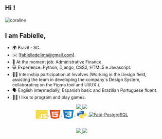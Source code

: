 ## Hi ! 

<img align="center" alt="coraline" height="180em" src="https://c.tenor.com/uVLd3xFewB8AAAAC/tenor.gif">

## I am Fabielle, 

* 🌍 Brazil - SC.
* ✉️ [fabielledelima@gmail.com].
* 🚀 At the moment job: Administrative Finance.
* 💻 Experience: Python, Django, CSS3, HTML5 e Javascript.
* 👩🏽 Internship participation at Involves (Working in the Design field, assisting the team in developing the company's Design System, collaborating on the Figma tool and UI/UX.).
* 🗣 English intermedially, Espanish basic and Brazilian Portuguese fluent.
* 👍🏽 I like to program and play games.

<div align="center">
  <a href="https://github.com/Limaaad" />
  <img height="180em" src="https://github-readme-stats.vercel.app/api?username=Limaaad&show_icons=true&theme=dracula&include_all_commits=true&count_private=true"/>
  <img height="180em" src="https://github-readme-stats.vercel.app/api/top-langs/?username=Limaaad&layout=compact&langs_count=7&theme=dracula"/>
</div>
<div style="display: inline_block" align="center">
  <img align="center" alt="Fabi-Js" height="30" width="40" src="https://raw.githubusercontent.com/devicons/devicon/master/icons/javascript/javascript-plain.svg">
  <img align="center" alt="Fabi-HTML" height="30" width="40" src="https://raw.githubusercontent.com/devicons/devicon/master/icons/html5/html5-original.svg">
  <img align="center" alt="Fabi-CSS" height="30" width="40" src="https://raw.githubusercontent.com/devicons/devicon/master/icons/css3/css3-original.svg">
  <img align="center" alt="Fabi-Python" height="30" width="40" src="https://raw.githubusercontent.com/devicons/devicon/master/icons/python/python-original.svg">
  <img align="center" alt="Fabi-PostgreSQL" height="30" width="40" src="https://cdn.jsdelivr.net/gh/devicons/devicon/icons/postgresql/postgresql-original.svg">
</div>

  ##
 
<div align="center"> 
  <a href="https://www.instagram.com/limaaad_/" target="_blank">
    <img src="https://img.shields.io/badge/-Instagram-%23E4405F?style=for-the-badge&logo=instagram&logoColor=white" target="_blank" />
  </a>
  <a href="https://www.linkedin.com/in/fabielle-de-lima-andrade-1624b7239/" target="_blank">
    <img src="https://img.shields.io/badge/-LinkedIn-%230077B5?style=for-the-badge&logo=linkedin&logoColor=white" target="_blank" />
  </a> 
  
